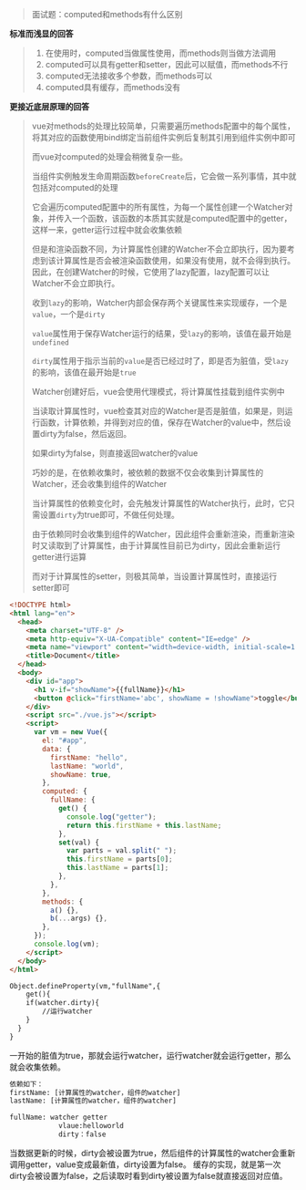 > 面试题：computed和methods有什么区别


**标准而浅显的回答**

> 1. 在使用时，computed当做属性使用，而methods则当做方法调用
> 2. computed可以具有getter和setter，因此可以赋值，而methods不行
> 3. computed无法接收多个参数，而methods可以
> 4. computed具有缓存，而methods没有


**更接近底层原理的回答**

> vue对methods的处理比较简单，只需要遍历methods配置中的每个属性，将其对应的函数使用bind绑定当前组件实例后复制其引用到组件实例中即可
>  
> 而vue对computed的处理会稍微复杂一些。
>  
> 当组件实例触发生命周期函数`beforeCreate`后，它会做一系列事情，其中就包括对computed的处理
>  
> 它会遍历computed配置中的所有属性，为每一个属性创建一个Watcher对象，并传入一个函数，该函数的本质其实就是computed配置中的getter，这样一来，getter运行过程中就会收集依赖
>  
> 但是和渲染函数不同，为计算属性创建的Watcher不会立即执行，因为要考虑到该计算属性是否会被渲染函数使用，如果没有使用，就不会得到执行。因此，在创建Watcher的时候，它使用了lazy配置，lazy配置可以让Watcher不会立即执行。
>  
> 收到`lazy`的影响，Watcher内部会保存两个关键属性来实现缓存，一个是`value`，一个是`dirty`
>  
> `value`属性用于保存Watcher运行的结果，受`lazy`的影响，该值在最开始是`undefined`
>  
> `dirty`属性用于指示当前的`value`是否已经过时了，即是否为脏值，受`lazy`的影响，该值在最开始是`true`
>  
> Watcher创建好后，vue会使用代理模式，将计算属性挂载到组件实例中
>  
> 当读取计算属性时，vue检查其对应的Watcher是否是脏值，如果是，则运行函数，计算依赖，并得到对应的值，保存在Watcher的value中，然后设置dirty为false，然后返回。
>  
> 如果dirty为false，则直接返回watcher的value
>  
> 巧妙的是，在依赖收集时，被依赖的数据不仅会收集到计算属性的Watcher，还会收集到组件的Watcher
>  
> 当计算属性的依赖变化时，会先触发计算属性的Watcher执行，此时，它只需设置`dirty`为true即可，不做任何处理。
>  
> 由于依赖同时会收集到组件的Watcher，因此组件会重新渲染，而重新渲染时又读取到了计算属性，由于计算属性目前已为dirty，因此会重新运行getter进行运算
>  
> 而对于计算属性的setter，则极其简单，当设置计算属性时，直接运行setter即可

```html
<!DOCTYPE html>
<html lang="en">
  <head>
    <meta charset="UTF-8" />
    <meta http-equiv="X-UA-Compatible" content="IE=edge" />
    <meta name="viewport" content="width=device-width, initial-scale=1.0" />
    <title>Document</title>
  </head>
  <body>
    <div id="app">
      <h1 v-if="showName">{{fullName}}</h1>
      <button @click="firstName='abc', showName = !showName">toggle</button>
    </div>
    <script src="./vue.js"></script>
    <script>
      var vm = new Vue({
        el: "#app",
        data: {
          firstName: "hello",
          lastName: "world",
          showName: true,
        },
        computed: {
          fullName: {
            get() {
              console.log("getter");
              return this.firstName + this.lastName;
            },
            set(val) {
              var parts = val.split(" ");
              this.firstName = parts[0];
              this.lastName = parts[1];
            },
          },
        },
        methods: {
          a() {},
          b(...args) {},
        },
      });
      console.log(vm);
    </script>
  </body>
</html>

```
```latex
Object.defineProperty(vm,"fullName",{
	get(){
  	if(watcher.dirty){
  		//运行watcher
    }
  }
}
```
一开始的脏值为true，那就会运行watcher，运行watcher就会运行getter，那么就会收集依赖。
```latex
依赖如下：
firstName: [计算属性的watcher，组件的watcher]
lastName: [计算属性的watcher，组件的watcher]

fullName: watcher getter
        	vlaue:helloworld
        	dirty：false
```
当数据更新的时候，dirty会被设置为true，然后组件的计算属性的watcher会重新调用getter，value变成最新值，dirty设置为false。
缓存的实现，就是第一次dirty会被设置为false，之后读取时看到dirty被设置为false就直接返回对应值。
